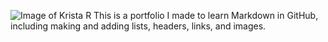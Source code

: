 ![Image of Krista R](https://user-images.githubusercontent.com/66886655/84583623-fa6c9400-adbf-11ea-9530-2e213c88f77a.jpg)
This is a portfolio I made to learn Markdown in GitHub, including making and adding lists,
headers, links, and images.
